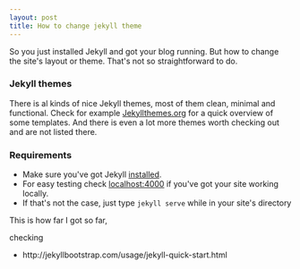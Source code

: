 ```yaml
---
layout: post
title: How to change jekyll theme
---
```


So you just installed Jekyll and got your blog running. But how to change the site's layout or theme. That's not so straightforward to do.

<h3>Jekyll themes</h3>
There is al kinds of nice Jekyll themes, most of them clean, minimal and functional. Check for example <a href="http://jekyllthemes.org/">Jekyllthemes.org</a> for a quick overview of some templates. And there is even a lot more themes worth checking out and are not listed there.

<h3>Requirements</h3>
<ul><li>Make sure you've got Jekyll <a href="http://jekyllrb.com/docs/installation/">installed</a>.</li>
<li>For easy testing check <a href="http://localhost:4000">localhost:4000</a> if you've got your site working locally.</li><li> If that's not the case, just type <code>jekyll serve</code> while in your site's directory</li> </ul>

This is how far I got so far,

checking 

<ul><li>http://jekyllbootstrap.com/usage/jekyll-quick-start.html</li>
</ul>
